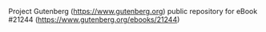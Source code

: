 Project Gutenberg (https://www.gutenberg.org) public repository for eBook #21244 (https://www.gutenberg.org/ebooks/21244)
